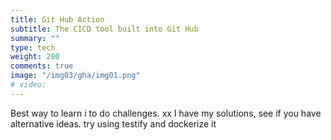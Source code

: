 ```yaml
---
title: Git Hub Action
subtitle: The CICD tool built into Git Hub
summary: ""
type: tech
weight: 200
comments: true
image: "/img03/gha/img01.png"
# video: 
---
```

Best way to learn i to do challenges.  xx
I have my solutions, see if you have alternative ideas.  try using testify and dockerize it
<!--more-->
